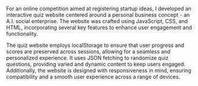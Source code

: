For an online competition aimed at registering startup ideas, I developed an interactive quiz website centered around a personal business concept - an A.I. social enterprise. The website was crafted using JavaScript, CSS, and HTML, incorporating several key features to enhance user engagement and functionality.

The quiz website employs localStorage to ensure that user progress and scores are preserved across sessions, allowing for a seamless and personalized experience. It uses JSON fetching to randomize quiz questions, providing varied and dynamic content to keep users engaged. Additionally, the website is designed with responsiveness in mind, ensuring compatibility and a smooth user experience across a range of devices.

